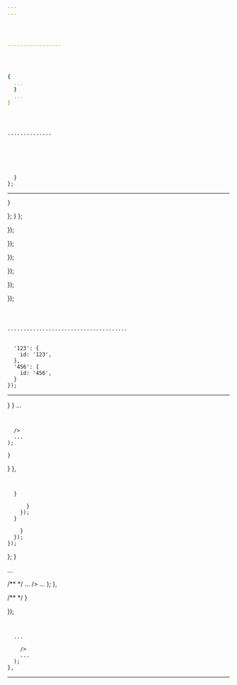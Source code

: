 ```yaml
---
---




-----------------




{
  ...
  }
  ...
}
```



```



--------------




```




```


  }
};
```

----------------------





    }
  };
    }
  };


  });

  });

  });

  });

  });

});
```



--------------------------------------


  '123': {
    id: '123',
  },
  '456': {
    id: '456',
  }
});
```





---------------------------------



  }
}
...
```


  />
  ...
);
```


    }
  }
},
```


  }

      }
    });
  }

    }
  });
});
```


  };
}

...

  /**
   */
      ...
      />
      ...
    );
  },

  /**
   */
  }

});
```


  ...

    />
    ...
  );
},
```



---------------

